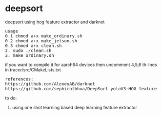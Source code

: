 # deepsort
deepsort using hog feature extractor and darknet
<pre>
usage 
0.1 chmod a+x make_ordinary.sh
0.2 chmod a+x make_jetson.sh
0.3 chmod a+x clean.sh
2. sudo ./clean.sh
3. make_ordinary.sh
</pre>
if you want to compile it for aarch64 devices then uncomment 4,5,6 th lines in tracer/src/CMakeLists.txt
<pre>
references:
https://github.com/AlexeyAB/darknet
https://github.com/sephirothhua/DeepSort_yoloV3-HOG_feature
</pre>

to do:
1. using one shot learning based deep learning feature extractor
